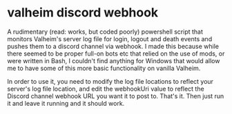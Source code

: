 # valheim discord webhook
A rudimentary (read: works, but coded poorly) powershell script that monitors Valheim's server log file for login, logout and death events and pushes them to a discord channel via webhook. I made this because while there seemed to be proper full-on bots etc that relied on the use of mods, or were written in Bash, I couldn't find anything for Windows that would allow me to have some of this more basic functionality on vanilla Valheim. 

In order to use it, you need to modify the log file locations to reflect your server's log file location, and edit the webhookUri value to reflect the Discord channel webhook URL you want it to post to.  That's it. Then just run it and leave it running and it should work. 
